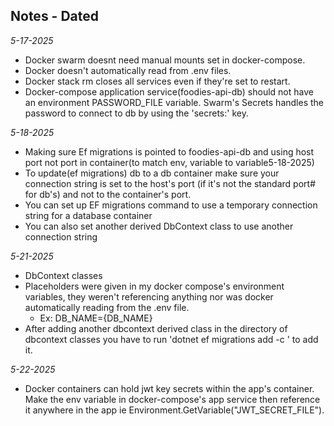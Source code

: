 ## Notes - Dated
*5-17-2025*
* Docker swarm doesnt need manual mounts set in docker-compose.
* Docker doesn't automatically read from .env files.
* Docker stack rm closes all services even if they're set to restart.
* Docker-compose application service(foodies-api-db) should not have an environment PASSWORD_FILE variable. Swarm's Secrets handles the password to connect to db by using the 'secrets:' key.

*5-18-2025*
* Making sure Ef migrations is pointed to foodies-api-db and using host port not port in container(to match env, variable to variable5-18-2025)
* To update(ef migrations) db to a db container make sure your connection string is set to the host's port (if it's not the standard port# for db's) and not to the container's port.
* You can set up EF migrations command to use a temporary connection string for a database container
* You can also set another derived DbContext class to use another connection string

*5-21-2025*
* DbContext classes
* Placeholders were given in my docker compose's environment variables, they weren't referencing anything nor was docker automatically reading from the .env file.
    * Ex: DB_NAME={DB_NAME}
* After adding another dbcontext derived class in the directory of dbcontext classes you have to run 'dotnet ef migrations add -c <dbcontext name>' to add it.

*5-22-2025*
* Docker containers can hold jwt key secrets within the app's container. Make the env variable in docker-compose's app service then reference it anywhere in the app ie Environment.GetVariable("JWT_SECRET_FILE").